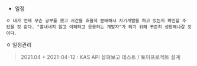 + 일정
```
ㅇ 내가 언제 무슨 공부를 했고 시간을 효율적 분배해서 자기개발을 하고 있는지 확인할 수 있을 것 같다. "흉내내지 않고 이해하고 응용하는 개발자"가 되기 위해 꾸준히 성장해나갈 것이다.
```
ㅇ 일정관리
  > 2021.04
    + 2021-04-12 : KAS API 살펴보고 테스트 / 토이프로젝트 설계 
